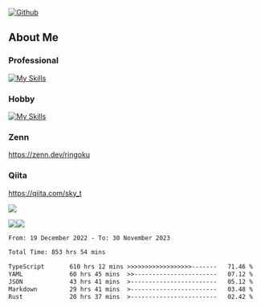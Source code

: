 [![Github](https://img.shields.io/github/followers/skyt-a?label=Follow&style=social)](https://github.com/skyt-a)

## About Me
### Professional
[![My Skills](https://skillicons.dev/icons?i=react,ts,js,nodejs,java,graphql,firebase,githubactions&theme=light)](https://skillicons.dev)
### Hobby
[![My Skills](https://skillicons.dev/icons?i=unity,rust,py&theme=light)](https://skillicons.dev)

### Zenn
https://zenn.dev/ringoku
### Qiita
https://qiita.com/sky_t


![](https://github-profile-summary-cards.vercel.app/api/cards/profile-details?username=skyt-a&theme=default)

![](https://github-profile-summary-cards.vercel.app/api/cards/repos-per-language?username=skyt-a&theme=default)![](https://github-profile-summary-cards.vercel.app/api/cards/stats?username=RinGoku&theme=default)

<!--START_SECTION:waka-->

```txt
From: 19 December 2022 - To: 30 November 2023

Total Time: 853 hrs 54 mins

TypeScript       610 hrs 12 mins >>>>>>>>>>>>>>>>>>-------   71.46 %
YAML             60 hrs 45 mins  >>-----------------------   07.12 %
JSON             43 hrs 41 mins  >------------------------   05.12 %
Markdown         29 hrs 41 mins  >------------------------   03.48 %
Rust             20 hrs 37 mins  >------------------------   02.42 %
```

<!--END_SECTION:waka-->
